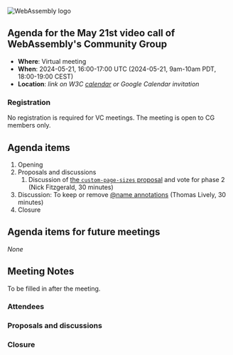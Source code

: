 ![WebAssembly logo](/images/WebAssembly.png)

## Agenda for the May 21st video call of WebAssembly's Community Group

- **Where**: Virtual meeting
- **When**: 2024-05-21, 16:00-17:00 UTC (2024-05-21, 9am-10am PDT, 18:00-19:00 CEST)
- **Location**: *link on W3C [calendar](https://www.w3.org/groups/cg/webassembly/calendar/) or Google Calendar invitation*

### Registration

No registration is required for VC meetings. The meeting is open to CG members only.

## Agenda items

1. Opening
1. Proposals and discussions
    1. Discussion of [the `custom-page-sizes` proposal](https://github.com/WebAssembly/custom-page-sizes) and vote for phase 2 (Nick Fitzgerald, 30 minutes)
  1. Discussion: To keep or remove [@name annotations](https://github.com/WebAssembly/annotations/issues/21) (Thomas Lively, 30 minutes)
1. Closure

## Agenda items for future meetings

*None*

## Meeting Notes

To be filled in after the meeting.

### Attendees

### Proposals and discussions

### Closure
